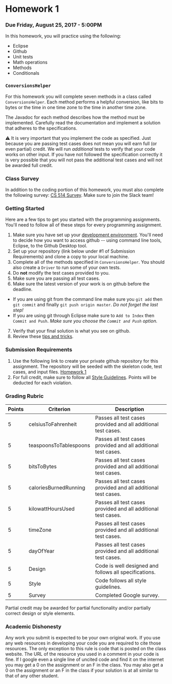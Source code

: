 Homework 1
==========

### Due Friday, August 25, 2017 - 5:00PM

In this homework, you will practice using the following:

- Eclipse
- Github
- Unit tests
- Math operations
- Methods
- Conditionals

### `ConversionsHelper`

For this homework you will complete seven methods in a class called `ConversionsHelper`. Each method performs a helpful conversion, like bits to bytes or the time in one time zone to the time in another time zone.

The Javadoc for each method describes how the method must be implemented. Carefully read the documentation and implement a solution that adheres to the specifications.

:warning: It is very important that you implement the code as specified. Just because you are passing test cases does not mean you will earn full (or even partial) credit. We will run *additional* tests to verify that your code works on other input. If you have not followed the specification correctly it is very possible that you will not pass the additional test cases and will not be awarded full credit.

### Class Survey

In addition to the coding portion of this homework, you must also complete the following survey: [CS 514 Survey](https://goo.gl/forms/KE7s26ELW6Iuceol1). Make sure to join the Slack team!

### Getting Started

Here are a few tips to get you started with the programming assignments. You'll need to follow all of these steps for every programming assignment.

1. Make sure you have set up your [development environment](https://github.com/CS514-F17/notes/blob/master/Admin/devenvironment.md). You'll need to decide how you want to access github -- using command line tools, Eclipse, to the Github Desktop tool.
2. Set up your repository (link below under #1 of Submission Requirements) and clone a copy to your local machine.
3. Complete all of the methods specified in `ConversionsHelper`. You should also create a `Driver` to run some of your own tests. 
4. Do **not** modify the test cases provided to you.
5. Make sure you are passing all test cases.
6. Make sure the latest version of your work is on github before the deadline.
  - If you are using git from the command line make sure you `git add` then `git commit` and finally `git push origin master`. *Do not forget the last step!*
  - If you are using git through Eclipse make sure to `Add to Index` then `Commit and Push`. *Make sure you choose the `Commit and Push` option.*
7. Verify that your final solution is what you see on github.
8. Review these [tips and tricks](https://github.com/CS514-F17/notes/blob/master/Admin/tips.md).

### Submission Requirements

1. Use the following link to create your private github repository for this assignment. The repository will be seeded with the skeleton code, test cases, and input files. [Homework 1](https://classroom.github.com/assignment-invitations/09740b9b05ff36222c99c62f823829f5)
2. For full credit, make sure to follow all [Style Guidelines](https://github.com/CS514-F17/notes/blob/master/Admin/style.md). Points will be deducted for each violation.

### Grading Rubric

| Points | Criterion | Description |
| ------ | -------- | -------- |  
| 5 | celsiusToFahrenheit | Passes all test cases provided and all additional test cases. |
| 5 | teaspoonsToTablespoons | Passes all test cases provided and all additional test cases. |
| 5 | bitsToBytes | Passes all test cases provided and all additional test cases. |
| 5 | caloriesBurnedRunning | Passes all test cases provided and all additional test cases. |
| 5 | kilowattHoursUsed | Passes all test cases provided and all additional test cases. |
| 5 | timeZone | Passes all test cases provided and all additional test cases. |
| 5 | dayOfYear | Passes all test cases provided and all additional test cases. |
| 5 | Design  | Code is well designed and follows all specifications. |
| 5 | Style | Code follows all style guidelines. |
| 5 | Survey  | Completed Google survey. |

Partial credit may be awarded for partial functionality and/or partially correct design or style elements.

### Academic Dishonesty

Any work you submit is expected to be your own original work. If you use any web resources in developing your code you are required to cite those resources. The only exception to this rule is code that is posted on the class website. The URL of the resource you used in a comment in your code is fine. If I google even a single line of uncited code and find it on the internet you may get a 0 on the assignment or an F in the class. You may also get a 0 on the assignment or an F in the class if your solution is at all similar to that of any other student.
